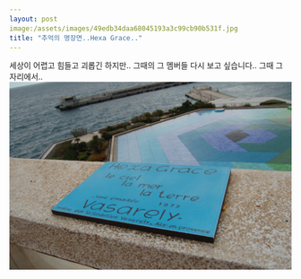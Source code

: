 ```yaml
---
layout: post
image:/assets/images/49edb34daa68045193a3c99cb90b531f.jpg
title: "추억의 명장면..Hexa Grace.."
---
```


세상이 어렵고 힘들고 괴롭긴 하지만..
그때의 그 멤버들 다시 보고 싶습니다..
그때 그 자리에서..
![image](/assets/images/49edb34daa68045193a3c99cb90b531f.jpg)


